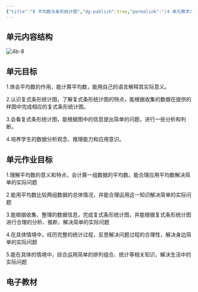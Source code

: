 ```yaml
---
{"title":"8 平均数与条形统计图","dg-publish":true,"permalink":"/4 单元教学/4B 四下/8 平均数与条形统计图/","dgPassFrontmatter":true,"noteIcon":""}
---
```



## 单元内容结构

![4b-8](https://r2.edui123.com/2023/04/4b-8.png)

## 单元目标

1.体会平均数的作用，能计算平均数，能用自己的语言解释其实际意义。

2.认识复式条形统计图，了解复式条形统计图的特点，能根据收集的数据在提供的样图中完成相应的复式条形统计图。

3.会看复式条形统计图，能根据图中的信息提出简单的问题，进行一些分析和判断。

4.培养学生的数据分析观念、推理能力和应用意识。

## 单元作业目标

1.理解平均数的意义和特点，会计算一组数据的平均数。能合理应用平均数解决简单的实际问题

2.能用平均数比较两组数据的总体情况，并能合理运用这一知识解决简单的实际问题

3.能根据收集、整理的数据信息，完成复式条形统计图，并能根据复式条形统计图进行合理的分析、推断，解决简单的实际问题

4.在具体情境中，经历完整的统计过程，反思解决问题过程的合理性，解决身边简单的实际问题

5.能在具体的情境中，综合运用简单的排列组合、统计等相关知识，解决生活中的实际问题


## 电子教材


